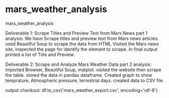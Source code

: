 # mars_weather_analysis
 mars_weather_analysis

Deliverable 1: Scrape Titles and Preview Text from Mars News
part 1 analysis:
We have Scrape titles and preview text from Mars news articles.
used Beautiful Soup to scrape the data from HTML
Visited the Mars news site, inspected the page for identify the element to scrape.
In final output printed a list of  Title and Preview.


Deliverable 2: Scrape and Analyze Mars Weather Data
part 2 analysis:
imported Browser, Beautiful Soup, matplot.
visited the website then scrape the table.
stored the data in pandas dataframe.
Created graph to show temprature, Atmospheric pressure, terrestrial days.
created data to CSV file.


output checkout:
df.to_csv('mars_weather_export.csv', encoding='utf-8')

